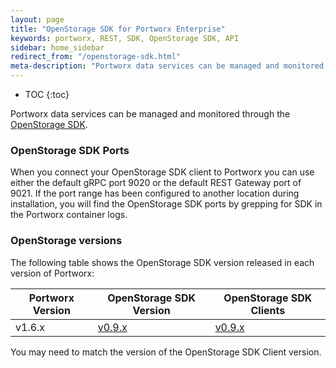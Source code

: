 ```yaml
---
layout: page
title: "OpenStorage SDK for Portworx Enterprise"
keywords: portworx, REST, SDK, OpenStorage SDK, API
sidebar: home_sidebar
redirect_from: "/openstorage-sdk.html"
meta-description: "Portworx data services can be managed and monitored through the OpenStorage SDK"
---
```


* TOC
{:toc}


Portworx data services can be managed and monitored through the [OpenStorage SDK](https://libopenstorage.github.io).


### OpenStorage SDK Ports

When you connect your OpenStorage SDK client to Portworx you can use either the
default gRPC port 9020 or the default REST Gateway port of 9021. If the port
range has been configured to another location during installation, you will
find the OpenStorage SDK ports by grepping for SDK in the Portworx container logs.

### OpenStorage versions

The following table shows the OpenStorage SDK version released in each version of Portworx:

| Portworx Version | OpenStorage SDK Version | OpenStorage SDK Clients |
| ---------------- | ----------------------- | ----------------------- |
| v1.6.x | [v0.9.x](https://libopenstorage.github.io/w/reference.html) | [v0.9.x](https://github.com/libopenstorage/openstorage-sdk-clients/releases)

You may need to match the version of the OpenStorage SDK Client version.
